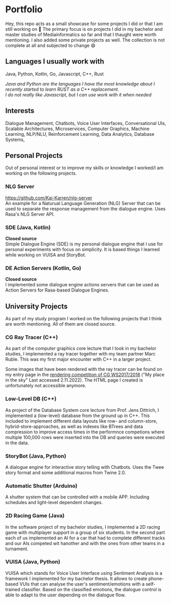 # Portfolio

Hey, this repo acts as a small showcase for some projects I did or that I am still working on 🙂
The primary focus is on projects I did in my bachelor and master studies of Mediainformatics so far and that I thaught were worth mentioning. 
I also added some private projects as well. The collection is not complete at all and subjected to change 😄

## Languages I usually work with
Java, Python, Kotlin, Go, Javascript, C++, Rust </br>

_Java and Python are the languages I have the most knowledge about_
_I recently started to learn RUST as a C++ replacement._ <br>
_I do not really like Javascript, but I can use work with it when needed_ <br>

## Interests
Dialogue Management, Chatbots, Voice User Interfaces, Conversational UIs, Scalable Architectures, Microservices, Computer Graphics, Machine Learning, NLP/NLU, Reinforcement Learning, Data Analytics, Database Systems,

## Personal Projects
Out of personal interest or to improve my skills or knowledge I worked/I am working on the following projects.

### NLG Server
https://github.com/Kai-Karren/nlg-server </br>
An example for a Naturual Language Generation (NLG) Server that can be used to separate the response management from the dialogue engine.
Uses Rasa's NLG Server API.

### SDE (Java, Kotlin)
**Closed source**</br>
Simple Dialogue Engine (SDE) is my personal dialogue engine that I use for personal experiments with focus on simplicity. It is based things I learned while working on VUISA and StoryBot.

### DE Action Servers (Kotlin, Go)
**Closed source**</br>
I implemented some dialogue engine actions servers that can be used as Action Servers for Rasa-based Dialogue Engines.

## University Projects
As part of my study program I worked on the following projects that I think are worth mentioning.
All of them are closed source.

### CG Ray Tracer (C++)
As part of the computer graphics core lecture that I took in my bachelor studies, I implemented a ray tracer together with my team partner Marc Ruble.
This was my first major encounter with C++ in a larger project. 

Some images that have been rendered with the ray tracer can be found on my entry page in the [rendering competition of CG WS2017/2018](https://graphics.cg.uni-saarland.de/courses/cg1-2017/) ("My place in the sky" Last accessed 2.11.2022). The HTML page I created is unfortunately not
accessible anymore.

### Low-Level DB (C++)
As project of the Database System core lecture from Prof. Jens Dittrich, I implemented a (low-level) database from the ground up in C++. This included to implement different data layouts like row- and column-store, hybrid-store-approaches, as well as indexes like BTrees and data compression to improve access times in the performnce competions where multiple 100,000 rows were inserted into the DB and queries were executed in the data.

### StoryBot (Java, Python)
A dialogue engine for interactive story telling with Chatbots. Uses the Twee story format and some additional macros from Twine 2.0.

### Automatic Shutter (Arduino)
A shutter system that can be controlled with a mobile APP. Including schedules and light-level dependent changes.

### 2D Racing Game (Java)
In the software project of my bachelor studies, I implemented a 2D racing game with multiplayer support in a group of six students. In the second part each of us implemented an AI for a car that had to complete different tracks and our AIs competed wit hanother and with the ones from other teams in a turnament.

### VUISA (Java, Python)
VUISA which stands for Voice User Interface using Sentiment Analysis is a framework I implemented for my bachelor thesis. It allows to create phone-based VUIs that can analyse the user's sentiment/emotions with a self-trained classifier. Based on the classified emotions, the dialogue control is able to adapt to the user depending on the dialogue flow.
